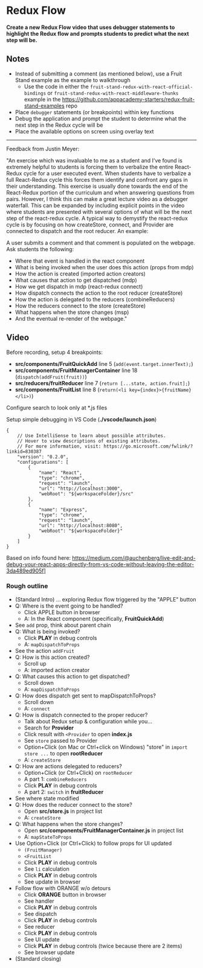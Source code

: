 # Redux Flow

**Create a new Redux Flow video that uses debugger statements to highlight the
Redux flow and prompts students to predict what the next step will be.**

## Notes

* Instead of submitting a comment (as mentioned below), use a Fruit Stand
  example as the example to walkthrough
  * Use the code in either the `fruit-stand-redux-with-react-official-bindings`
    or `fruit-stand-redux-with-react-middleware-thunks` example in the
    https://github.com/appacademy-starters/redux-fruit-stand-examples repo
* Place `debugger` statements (or breakpoints) within key functions
* Debug the application and prompt the student to determine what the next step
  in the Redux cycle will be
* Place the available options on screen using overlay text

---

Feedback from Justin Meyer:

"An exercise which was invaluable to me as a student and I’ve found is extremely
helpful to students is forcing them to verbalize the entire React-Redux cycle
for a user executed event. When students have to verbalize a full React-Redux
cycle this forces them identify and confront any gaps in their understanding.
This exercise is usually done towards the end of the React-Redux portion of the
curriculum and when answering questions from pairs. However, I think this can
make a great lecture video as a debugger waterfall. This can be expanded by
including explicit points in the video where students are presented with several
options of what will be the next step of the react-redux cycle. A typical way to
demystify the react-redux cycle is by focusing on how createStore, connect, and
Provider are connected to dispatch and the root reducer. An example:

A user submits a comment and that comment is populated on the webpage. Ask
students the following:

* Where that event is handled in the react component
* What is being invoked when the user does this action (props from mdp)
* How the action is created (imported action creators)
* What causes that action to get dispatched (mdp)
* How we get dispatch in mdp (react-redux connect)
* How dispatch connects the action to the root reducer (createStore)
* How the action is delegated to the reducers (combineReducers)
* How the reducers connect to the store (createStore)
* What happens when the store changes (msp)
* And the eventual re-render of the webpage."

## Video

Before recording, setup 4 breakpoints:

* __src/components/FruitQuickAdd__ line 5 (`add(event.target.innerText);`)
* __src/components/FruitManagerContainer__ line 18 (`dispatch(addFruit(fruit))`)
* __src/reducers/fruitReducer__ line 7 (`return [...state, action.fruit];`)
* __src/components/FruitList__ line 8 (`return(<li key={index}>{fruitName}</li>)`)

Configure search to look only at *.js files

Setup simple debugging in VS Code (__./vscode/launch.json__)

```plaintext
{
    // Use IntelliSense to learn about possible attributes.
    // Hover to view descriptions of existing attributes.
    // For more information, visit: https://go.microsoft.com/fwlink/?linkid=830387
    "version": "0.2.0",
    "configurations": [
        {
            "name": "React",
            "type": "chrome",
            "request": "launch",
            "url": "http://localhost:3000",
            "webRoot": "${workspaceFolder}/src"
        },
        {
            "name": "Express",
            "type": "chrome",
            "request": "launch",
            "url": "http://localhost:8080",
            "webRoot": "${workspaceFolder}"
        }
    ]
}
```

Based on info found here:
https://medium.com/@auchenberg/live-edit-and-debug-your-react-apps-directly-from-vs-code-without-leaving-the-editor-3da489ed905f]



### Rough outline

* (Standard Intro) ... exploring Redux flow triggered by the "APPLE" button
* Q: Where is the event going to be handled?
   * Click APPLE button in browser
   * A: In the React component (specifically, __FruitQuickAdd__)
* See `add` prop, think about parent chain
* Q: What is being invoked?
   * Click **PLAY** in debug controls
   * A: `mapDispatchToProps`
* See the action `addFruit`
* Q: How is this action created?
  * Scroll up
  * A: imported action creator
* Q: What causes this action to get dispatched?
  * Scroll down
  * A: `mapDispatchToProps`
* Q: How does dispatch get sent to mapDispatchToProps?
  * Scroll down
  * A: `connect`
* Q: How is dispatch connected to the proper reducer?
  * Talk about Redux setup & configuration while you...
  * Search for **Provider**
  * Click result with `<Provider` to open __index.js__
  * See `store` passed to Provider
  * Option+Click (on Mac or Ctrl+click on Windows) "store" in `import store ...`
    to open __rootReducer__
  * A: `createStore`
* Q: How are actions delegated to reducers?
  * Option+Click (or Ctrl+Click) on `rootReducer`
  * A part 1: `combineReducers`
  * Click **PLAY** in debug controls
  * A part 2: `switch` in __fruitReducer__
* See where state modified
* Q: How does the reducer connect to the store?
  * Open __src/store.js__ in project list
  * A: `createStore`
* Q: What happens when the store changes?
  * Open __src/components/FruitManagerContainer.js__ in project list
  * A: `mapStateToProps`
* Use Option+Click (or Ctrl+Click) to follow props for UI updated
  * `(FruitManager)`
  * `<FruitList`
  * Click **PLAY** in debug controls
  * See `li` calculation
  * Click **PLAY** in debug controls
  * See update in browser
* Follow flow with ORANGE w/o detours
  * Click **ORANGE** button in browser
  * See handler
  * Click **PLAY** in debug controls
  * See dispatch
  * Click **PLAY** in debug controls
  * See reducer
  * Click **PLAY** in debug controls
  * See UI update
  * Click **PLAY** in debug controls (twice because there are 2 items)
  * See browser update
* (Standard closing)
